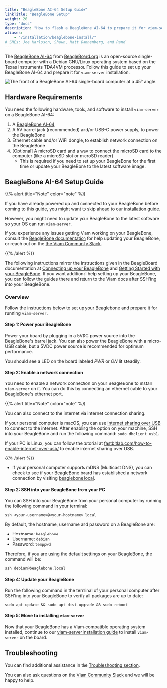 ```yaml
---
title: "BeagleBone AI-64 Setup Guide"
linkTitle: "BeagleBone Setup"
weight: 20
type: "docs"
description: "How to flash a BeagleBone AI-64 to prepare it for viam-server installation."
aliases:
    - "/installation/beaglebone-install/"
# SMEs: Joe Karlsson, Shawn, Matt Dannenberg, and Rand
---
```


The [BeagleBone AI-64](https://docs.beagleboard.org/latest/boards/beaglebone/ai-64/) from [BeagleBoard.org](https://beagleboard.org/) is an open-source single-board computer with a Debian GNU/Linux operating system based on the Texas Instruments TDA4VM processor.
Follow this guide to set up your BeagleBone AI-64 and prepare it for `viam-server` installation.

<img src="/installation/img/beaglebone-install/image4.png" alt="The front of a BeagleBone AI-64 single-board computer at a 45° angle.">

## Hardware Requirements

You need the following hardware, tools, and software to install `viam-server` on a BeagleBone AI-64:

1. A [BeagleBone AI-64](https://beagleboard.org/ai-64)
2. A 5V barrel jack (recommended) and/or USB-C power supply, to power the BeagleBone
3. Ethernet cable and/or WiFi dongle, to establish network connection on the BeagleBone
4. [Optional] A microSD card and a way to connect the microSD card to the computer (like a microSD slot or microSD reader)
    - This is required if you need to set up your BeagleBone for the first time or update your BeagleBone to the latest software image.

## BeagleBone AI-64 Setup Guide

{{% alert title="Note" color="note" %}}

If you have already powered up and connected to your BeagleBone before coming to this guide, you might want to skip ahead to our [installation guide](/installation/install/).

However, you might need to update your BeagleBone to the latest software so your OS can run `viam-server`.

If you experience any issues getting Viam working on your BeagleBone, consult the [BeagleBone documentation](https://docs.beagleboard.org/latest/boards/beaglebone/ai-64/ch03.html) for help updating your BeagleBone, or reach out on the [the Viam Community Slack](https://join.slack.com/t/viamrobotics/shared_invite/zt-1f5xf1qk5-TECJc1MIY1MW0d6ZCg~Wnw).

{{% /alert %}}

The following instructions mirror the instructions given in the BeagleBoard documentation at [Connecting up your BeagleBone](https://docs.beagleboard.org/latest/boards/beaglebone/ai-64/ch03.html) and [Getting Started with your BeagleBone](https://beagleboard.org/getting-started).
If you want additional help setting up your BeagleBone, you can follow the guides there and return to the Viam docs after SSH'ing into your BeagleBone.

### Overview

Follow the instructions below to set up your Beaglebone and prepare it for running `viam-server`.

#### Step 1: Power your BeagleBone

Power your board by plugging in a 5VDC power source into the BeagleBone's barrel jack. You can also power the BeagleBone with a micro-USB cable, but a 5VDC power source is recommended for optimum performance.

You should see a LED on the board labeled *PWR* or *ON* lit steadily.

#### Step 2: Enable a network connection

You need to enable a network connection on your BeagleBone to install `viam-server` on it.
You can do this by connecting an ethernet cable to your BeagleBone's ethernet port.

{{% alert title="Note" color="note" %}}

You can also connect to the internet via internet connection sharing.

If your personal computer is macOS, you can use [internet sharing over USB](https://support.apple.com/guide/mac-help/share-internet-connection-mac-network-users-mchlp1540/mac) to connect to the internet.
After enabling the option on your machine, SSH into your BeagleBone and run the following command: `sudo dhclient usb1`.

If your PC is Linux, you can follow the tutorial at [fastbitlab.com/how-to-enable-internet-over-usb/](https://fastbitlab.com/how-to-enable-internet-over-usb/) to enable internet sharing over USB.

{{% /alert %}}

- If your personal computer supports mDNS (Multicast DNS), you can check to see if your BeagleBone board has established a network connection by visiting [beaglebone.local](https://beaglebone.local).

#### Step 2: SSH into your BeagleBone from your PC

You can SSH into your BeagleBone from your personal computer by running the following command in your terminal:

`ssh <your-username>@<your-hostname>.local`

By default, the hostname, username and password on a BeagleBone are:

- Hostname: `beaglebone`
- Username: `debian`
- Password: `temppwd`
  
Therefore, if you are using the default settings on your BeagleBone, the command will be:

`ssh debian@beaglebone.local`

#### Step 4: Update your BeagleBone

Run the following command in the terminal of your personal computer after SSH'ing into your BeagleBone to verify all packages are up to date:

`sudo apt update && sudo apt dist-upgrade && sudo reboot`

#### Step 5: Move to installing `viam-server`

Now that your BeagleBone has a Viam-compatible operating system installed, continue to our [viam-server installation guide](/installation/install/) to install `viam-server` on the board.

## Troubleshooting

You can find additional assistance in the [Troubleshooting section](/appendix/troubleshooting/).

You can also ask questions on the [Viam Community Slack](https://join.slack.com/t/viamrobotics/shared_invite/zt-1f5xf1qk5-TECJc1MIY1MW0d6ZCg~Wnw) and we will be happy to help.

